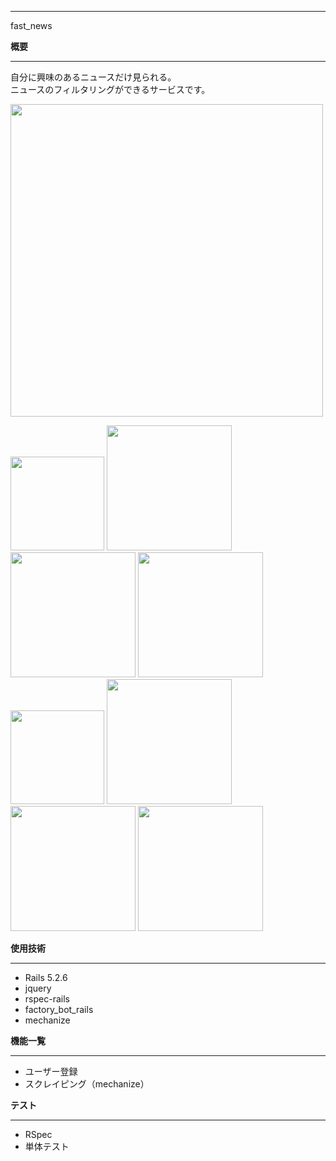 ***
fast_news  

**概要**  
***
自分に興味のあるニュースだけ見られる。  
ニュースのフィルタリングができるサービスです。  

<img src="https://user-images.githubusercontent.com/55477664/170502175-663c2b35-9f76-4325-82e1-1a368401f93d.png" width="500サイズ">

<p float="left">
  <img src="https://user-images.githubusercontent.com/55477664/170502845-2e125b65-61a8-420a-aaed-acf94fe7d1cc.png" width="150サイズ">
  <img src="https://user-images.githubusercontent.com/55477664/170502911-1432d45b-03a3-4173-b98f-b9dfaac8b76c.png" width="200サイズ">
  <img src="https://user-images.githubusercontent.com/55477664/170502939-f21eddc8-3acf-4526-b541-38e7c6ce6f65.png" width="200サイズ">
  <img src="https://user-images.githubusercontent.com/55477664/170502978-9dd038a9-56b4-4609-b6ea-672de147a722.png" width="200サイズ">
  <img src="https://user-images.githubusercontent.com/55477664/170502999-7ddb92c9-0961-450a-85ce-934eba5c7c2d.png" width="150サイズ">
  <img src="https://user-images.githubusercontent.com/55477664/170503002-1e421784-9215-4999-9db8-898d1ccb9a62.png" width="200サイズ">
  <img src="https://user-images.githubusercontent.com/55477664/170503007-10734016-1670-45a7-8515-39ef55201944.png" width="200サイズ">
  <img src="https://user-images.githubusercontent.com/55477664/170503009-9e10acc6-412b-496d-bc82-ded6b9cc34ad.png" width="200サイズ">
</p>

**使用技術**
***
* Rails 5.2.6  
* jquery  
* rspec-rails  
* factory_bot_rails  
* mechanize

**機能一覧**  
***
* ユーザー登録  
* スクレイピング（mechanize）  

**テスト**  
***
*  RSpec  
*  単体テスト  
